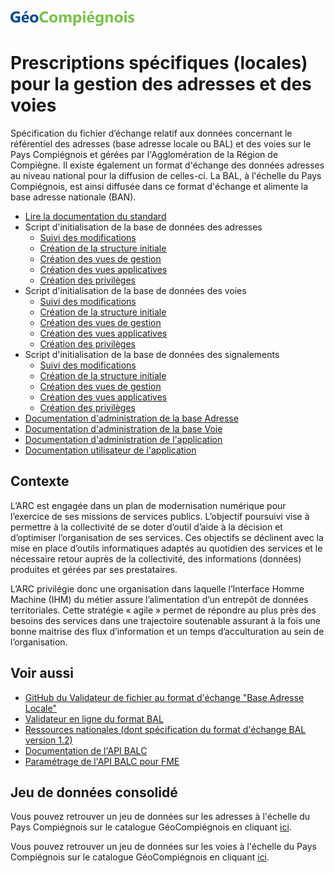 ![picto](https://github.com/sigagglocompiegne/orga_gest_igeo/blob/master/doc/img/geocompiegnois_2020_reduit_v2.png)

# Prescriptions spécifiques (locales) pour la gestion des adresses et des voies

Spécification du fichier d’échange relatif aux données concernant le référentiel des adresses (base adresse locale ou BAL) et des voies sur le Pays Compiégnois et gérées par l'Agglomération de la Région de Compiègne. Il existe également un format d'échange des données adresses au niveau national pour la diffusion de celles-ci. La BAL, à l'échelle du Pays Compiégnois, est ainsi diffusée dans ce format d'échange et alimente la base adresse nationale (BAN). 

- [Lire la documentation du standard](gabarit/livrables.md)
- Script d'initialisation de la base de données des adresses
  * [Suivi des modifications](bdd/ad_00_trace.sql)
  * [Création  de la structure initiale](bdd/ad_10_squelette.sql)
  * [Création des vues de gestion](bdd/ad_20_vues_gestion.sql)
  * [Création des vues applicatives](bdd/ad_21_vues_xapps.sql)
  * [Création des privilèges](bdd/99_grant.sql)
- Script d'initialisation de la base de données des voies
  * [Suivi des modifications](bdd/voie_00_trace.sql)
  * [Création  de la structure initiale](bdd/voie_10_squelette.sql)
  * [Création des vues de gestion](bdd/voie_20_vues_gestion.sql)
  * [Création des vues applicatives](bdd/voie_21_vues_xapps.sql)
  * [Création des privilèges](bdd/99_grant.sql)
- Script d'initialisation de la base de données des signalements
  * [Suivi des modifications](bdd/sign_00_trace.sql)
  * [Création  de la structure initiale](bdd/sign_10_squelette.sql)
  * [Création des vues de gestion](bdd/sign_20_vues_gestion.sql)
  * [Création des vues applicatives](bdd/sign_21_vues_xapps.sql)
  * [Création des privilèges](bdd/99_grant.sql) 
- [Documentation d'administration de la base Adresse](bdd/doc_admin_bd_adresse.md) 
- [Documentation d'administration de la base Voie](bdd/doc_admin_bd_voie.md) 
- [Documentation d'administration de l'application](app/doc_admin_app_rva.md)
- [Documentation utilisateur de l'application](app/doc_user_app_rva.md)

## Contexte

L’ARC est engagée dans un plan de modernisation numérique pour l’exercice de ses missions de services publics. L’objectif poursuivi vise à permettre à la collectivité de se doter d’outil d’aide à la décision et d’optimiser l’organisation de ses services. Ces objectifs se déclinent avec la mise en place d’outils informatiques adaptés au quotidien des services et le nécessaire retour auprès de la collectivité, des informations (données) produites et gérées par ses prestataires. 

L’ARC privilégie donc une organisation dans laquelle l’Interface Homme Machine (IHM) du métier assure l’alimentation d’un entrepôt de données territoriales. Cette stratégie « agile » permet de répondre au plus près des besoins des services dans une trajectoire soutenable assurant à la fois une bonne maitrise des flux d’information et un temps d’acculturation au sein de l’organisation.

## Voir aussi

- [GitHub du Validateur de fichier au format d'échange "Base Adresse Locale"](https://github.com/etalab/bal)
- [Validateur en ligne du format BAL](https://adresse.data.gouv.fr/bases-locales/validateur)
- [Ressources nationales (dont spécification du format d'échange BAL version 1.2)](https://aitf-sig-topo.github.io/voies-adresses/)
- [Documentation de l'API BALC](https://github.com/etalab/ban-api-depot/wiki/Documentation)
- [Paramétrage de l'API BALC pour FME](https://github.com/sigagglocompiegne/rva/blob/master/api/doc_api_balc_fme.md)


## Jeu de données consolidé

Vous pouvez retrouver un jeu de données sur les adresses à l'échelle du Pays Compiégnois sur le catalogue GéoCompiégnois en cliquant [ici](https://geo.compiegnois.fr/geonetwork/srv/fre/catalog.search#/metadata/e6397bad-6f3d-4999-9280-307c32b8d969).

Vous pouvez retrouver un jeu de données sur les voies  à l'échelle du Pays Compiégnois sur le catalogue GéoCompiégnois en cliquant [ici](https://geo.compiegnois.fr/geonetwork/srv/fre/catalog.search#/metadata/32f44ded-4c59-41e2-9d82-b1bb3bb082cf).


